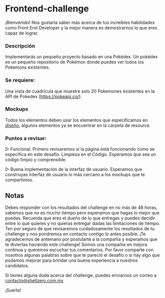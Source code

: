 # Frontend-challenge

¡Bienvenido! Nos gustaría saber más acerca de tus increíbles habilidades como Front End Developer y la mejor manera es demostrarnos lo que eres capaz de lograr. 

### Descripción

Implementarás un pequeño proyecto basado en una Pokédex.
Un pokédex es un pequeño repositorio de Pokémon donde puedes ver todos los Pokemons existentes.

### Se requiere:

Una vista de cuadrícula que muestre solo 20 Pokemones existentes en la API de Pokedex (https://pokeapi.co/).

### Mockups
Todos los elementos deben usar los elementos que especificamos en [diseño](https://drive.google.com/drive/folders/1s3r4O7KEMDTZqtmNJmesPpEdiNvlhFFg?usp=sharing), algunos elementos ya se encuentrar en la carpeta de resource.

### Puntos a revisar:

▷ Funcional. Primero revisaremos si la página está funcionando como se especifica en este desafío.
Limpieza en el Código. Esperamos que sea un código limpio y comprensible.

▷ Buena implementación de la interfaz de usuario. Esperamos que construyas interfaz de usuario lo más cercano a los mockups que te compartimos.

## Notas
Debes responder con los resultados del challenge en no más de 48 horas, sabemos que no es mucho tiempo pero esperamos que hagas lo mejor que puedas. Recuerda que eres el dueño de lo que entregas y puedes decidir entre lo que quieres y no quieras entregar dadas las limitaciones de tiempo.
Ten por seguro de que revisaremos cuidadosamente los resultados de tu challenge y nos pondremos en contacto contigo lo antes posible. ¡Te agradecemos de antemano por postularte a la compañía y esperamos que te diviertas haciendo este challenge!
Somos una compañía en mejora continua y queremos escuchar tus comentarios. Por favor comparte con nosotros algunas palabras sobre que te pareció el desafío o si hay algo que podamos mejorar para brindar una buena experiencia a nuestros candidatos.

Si tienes alguna duda acerca del challenge, puedes enviarnos un correo a contacto@shellzero.com.mx

¡Suerte!





